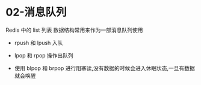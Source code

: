# 02-消息队列

Redis 中的 list 列表 数据结构常用来作为一部消息队列使用

- rpush 和 lpush 入队
- lpop 和 rpop 操作出队列

- 使用 blpop 和 brpop  进行阻塞读,没有数据的时候会进入休眠状态,一旦有数据就会唤醒

